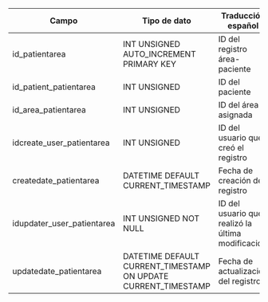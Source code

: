 
| Campo                          | Tipo de dato                         | Traducción español                          |
|--------------------------------|--------------------------------------|---------------------------------------------|
| id_patientarea                 | INT UNSIGNED AUTO_INCREMENT PRIMARY KEY | ID del registro área-paciente           |
| id_patient_patientarea         | INT UNSIGNED                         | ID del paciente                             |
| id_area_patientarea            | INT UNSIGNED                         | ID del área asignada                        |
| idcreate_user_patientarea      | INT UNSIGNED                         | ID del usuario que creó el registro         |
| createdate_patientarea         | DATETIME DEFAULT CURRENT_TIMESTAMP   | Fecha de creación del registro              |
| idupdater_user_patientarea     | INT UNSIGNED NOT NULL                | ID del usuario que realizó la última modificación |
| updatedate_patientarea         | DATETIME DEFAULT CURRENT_TIMESTAMP ON UPDATE CURRENT_TIMESTAMP | Fecha de actualización del registro |
